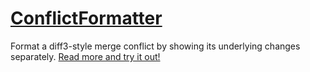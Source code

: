 # [ConflictFormatter](https://philippotto.github.io/ConflictFormatter/)
Format a diff3-style merge conflict by showing its underlying changes separately. [Read more and try it out!](https://philippotto.github.io/ConflictFormatter/)
